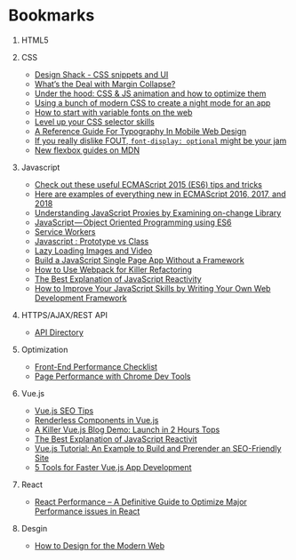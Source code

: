 # Bookmarks

1. HTML5
2. CSS
    * [Design Shack - CSS snippets and UI](https://designshack.net/category/articles/css/)
    * [What’s the Deal with Margin Collapse?](https://jonathan-harrell.com/whats-the-deal-with-margin-collapse/)
    * [Under the hood: CSS & JS animation and how to optimize them ](https://blog.sessionstack.com/how-javascript-works-under-the-hood-of-css-and-js-animations-how-to-optimize-their-performance-db0e79586216)
    * [Using a bunch of modern CSS to create a night mode for an app](https://medium.com/@mwichary/dark-theme-in-a-day-3518dde2955a)
    * [How to start with variable fonts on the web](https://www.zeichenschatz.net/typografie/how-to-start-with-variable-fonts-on-the-web.html)
    * [Level up your CSS selector skills](https://blog.logrocket.com/level-up-your-css-selector-skills-5d7bb45ddd37)
    * [A Reference Guide For Typography In Mobile Web Design](https://www.smashingmagazine.com/2018/06/reference-guide-typography-mobile-web-design/)
    * [If you really dislike FOUT, `font-display: optional` might be your jam](https://css-tricks.com/really-dislike-fout-font-display-optional-might-jam/)
    * [New flexbox guides on MDN](https://hacks.mozilla.org/2018/01/new-flexbox-guides-on-mdn/)
   
3. Javascript
    * [Check out these useful ECMAScript 2015 (ES6) tips and tricks](https://medium.freecodecamp.org/check-out-these-useful-ecmascript-2015-es6-tips-and-tricks-6db105590377)
    * [Here are examples of everything new in ECMAScript 2016, 2017, and 2018](https://medium.freecodecamp.org/here-are-examples-of-everything-new-in-ecmascript-2016-2017-and-2018-d52fa3b5a70e)
    * [Understanding JavaScript Proxies by Examining on-change Library](https://codeburst.io/understanding-javascript-proxies-by-examining-on-change-library-f252eddf76c2)
    * [JavaScript — Object Oriented Programming using ES6](https://codeburst.io/javascript-object-oriented-programming-using-es6-3cd2ac7fbbd8)
    * [Service Workers](https://alistapart.com/article/going-offline)
    * [Javascript : Prototype vs Class](https://medium.com/@parsyval/javascript-prototype-vs-class-a7015d5473b)
    * [Lazy Loading Images and Video](https://developers.google.com/web/fundamentals/performance/lazy-loading-guidance/images-and-video/)
    * [Build a JavaScript Single Page App Without a Framework](https://www.sitepoint.com/single-page-app-without-framework/)
    * [How to Use Webpack for Killer Refactoring](https://snipcart.com/blog/how-to-use-webpack-for-killer-refactoring)
    * [The Best Explanation of JavaScript Reactivity](https://medium.com/vue-mastery/the-best-explanation-of-javascript-reactivity-fea6112dd80d)
    * [How to Improve Your JavaScript Skills by Writing Your Own Web Development Framework](https://medium.freecodecamp.org/how-to-improve-your-javascript-skills-by-writing-your-own-web-development-framework-eed2226f190)
4. HTTPS/AJAX/REST API
    * [API Directory](https://www.programmableweb.com/apis/directory) 
5. Optimization
    * [Front-End Performance Checklist](https://github.com/thedaviddias/Front-End-Performance-Checklist/blob/master/README.md)
    * [Page Performance with Chrome Dev Tools](https://www.youtube.com/watch?v=yRrrL0Mg1pM)
6. Vue.js
    * [Vue.js SEO Tips](https://alligator.io/vuejs/vue-seo-tips/?utm_content=bufferb378e&utm_medium=social&utm_source=facebook.com&utm_campaign=buffer)
    * [Renderless Components in Vue.js](https://adamwathan.me/renderless-components-in-vuejs/)
    * [A Killer Vue.js Blog Demo: Launch in 2 Hours Tops](https://snipcart.com/blog/vuejs-blog-demo)
    * [The Best Explanation of JavaScript Reactivit](https://medium.com/vue-mastery/the-best-explanation-of-javascript-reactivity-fea6112dd80d)
    * [Vue.js Tutorial: An Example to Build and Prerender an SEO-Friendly Site](https://snipcart.com/blog/vuejs-tutorial-seo-example?utm_content=buffera62bc&utm_medium=social&utm_source=facebook.com&utm_campaign=buffer)
    * [5 Tools for Faster Vue.js App Development](https://blog.bitsrc.io/5-tools-for-faster-vue-js-app-development-ad7eda1ee6a8)
  
7. React
    * [React Performance – A Definitive Guide to Optimize Major Performance issues in React](https://www.simform.com/react-performance/)
8. Desgin
    * [How to Design for the Modern Web](https://medium.com/commitlog/how-to-design-for-the-modern-web-52eaa926bae2)
